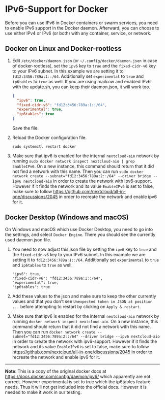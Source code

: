 # IPv6-Support for Docker

Before you can use IPv6 in Docker containers or swarm services, you need to enable IPv6 support in the Docker daemon. Afterward, you can choose to use either IPv4 or IPv6 (or both) with any container, service, or network.

## Docker on Linux and Docker-rootless
1.  Edit `/etc/docker/daemon.json` (or `~/.config/docker/daemon.json` in case of docker-rootless), set the `ipv6` key to `true` and the `fixed-cidr-v6` key to your IPv6 subnet. In this example we are setting it to `fd12:3456:789a:1::/64`. Additionally set `experimental` to `true` and `ip6tables` to `true` as well. If you are using mailcow and enabled IPv6 with the update.sh, you can keep their daemon.json, it will work too.

    ```json
    {
      "ipv6": true,
      "fixed-cidr-v6": "fd12:3456:789a:1::/64",
      "experimental": true,
      "ip6tables": true
    }
    ```

    Save the file.

2.  Reload the Docker configuration file.

    ```console
    sudo systemctl restart docker
    ```
3. Make sure that ipv6 is enabled for the internal `nextcloud-aio` network by running `sudo docker network inspect nextcloud-aio | grep EnableIPv6`. On a new instance, this command should return that it did not find a network with this name. Then you can run `sudo docker network create --subnet="fd12:3456:789a:2::/64" --driver bridge --ipv6 nextcloud-aio` in order to create the network with ipv6-support. However if it finds the network and its value `EnableIPv6` is set to false, make sure to follow https://github.com/nextcloud/all-in-one/discussions/2045 in order to recreate the network and enable ipv6 for it.

## Docker Desktop (Windows and macOS)
On Windows and macOS which use Docker Desktop, you need to go into the settings, and select `Docker Engine`. There you should see the currently used daemon.json file. 

1. You need to now adjust this json file by setting the `ipv6` key to `true` and the `fixed-cidr-v6` key to your IPv6 subnet. In this example we are setting it to `fd12:3456:789a:1::/64`. Additionally set `experimental` to `true` and `ip6tables` to `true` as well.

    ```
    "ipv6": true,
    "fixed-cidr-v6": "fd12:3456:789a:1::/64",
    "experimental": true,
    "ip6tables": true
    ```

2. Add these values to the json and make sure to keep the other currently values and that you don't see `Unexpected token in JSON at position ...` before attempting to restart by clicking on `Apply & restart`.
3. Make sure that ipv6 is enabled for the internal `nextcloud-aio` network by running `docker network inspect nextcloud-aio`. On a new instance, this command should return that it did not find a network with this name. Then you can run `docker network create --subnet="fd12:3456:789a:2::/64" --driver bridge --ipv6 nextcloud-aio` in order to create the network with ipv6-support. However if it finds the network and its value `EnableIPv6` is set to false, make sure to follow https://github.com/nextcloud/all-in-one/discussions/2045 in order to recreate the network and enable ipv6 for it.

---

**Note**: This is a copy of the original docker docs at https://docs.docker.com/config/daemon/ipv6/ which apparently are not correct. However experimental is set to true which the ip6tables feature needs. Thus it will not get included into the official docs. However it is needed to make it work in our testing.
